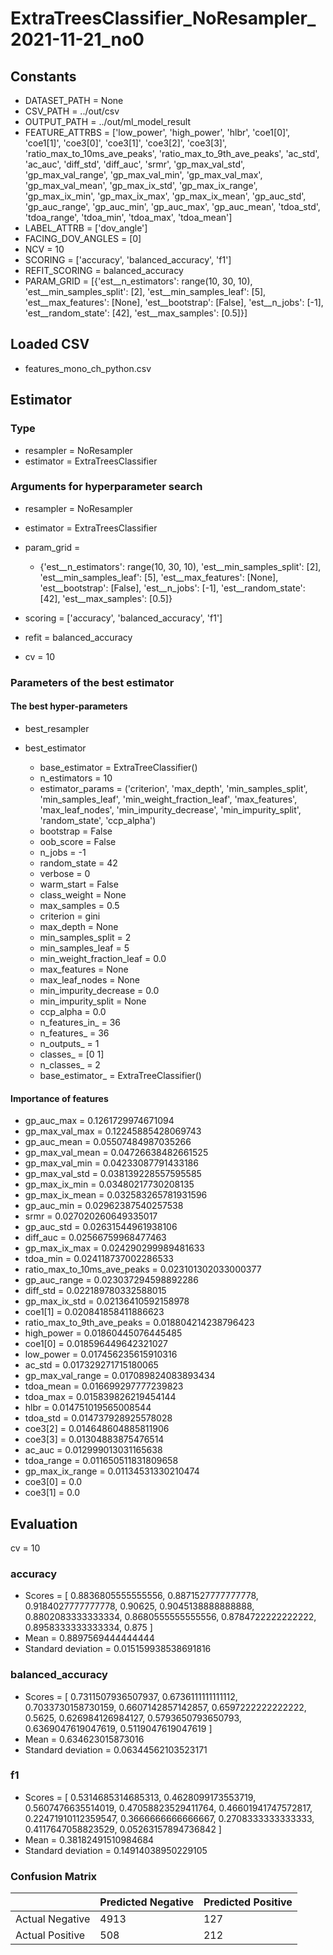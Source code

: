 # ExtraTreesClassifier_NoResampler_2021-11-21_no0
## Constants
- DATASET_PATH = None
- CSV_PATH = ../out/csv
- OUTPUT_PATH = ../out/ml_model_result
- FEATURE_ATTRBS = ['low_power', 'high_power', 'hlbr', 'coe1[0]', 'coe1[1]', 'coe3[0]', 'coe3[1]', 'coe3[2]', 'coe3[3]', 'ratio_max_to_10ms_ave_peaks', 'ratio_max_to_9th_ave_peaks', 'ac_std', 'ac_auc', 'diff_std', 'diff_auc', 'srmr', 'gp_max_val_std', 'gp_max_val_range', 'gp_max_val_min', 'gp_max_val_max', 'gp_max_val_mean', 'gp_max_ix_std', 'gp_max_ix_range', 'gp_max_ix_min', 'gp_max_ix_max', 'gp_max_ix_mean', 'gp_auc_std', 'gp_auc_range', 'gp_auc_min', 'gp_auc_max', 'gp_auc_mean', 'tdoa_std', 'tdoa_range', 'tdoa_min', 'tdoa_max', 'tdoa_mean']
- LABEL_ATTRB = ['dov_angle']
- FACING_DOV_ANGLES = [0]
- NCV = 10
- SCORING = ['accuracy', 'balanced_accuracy', 'f1']
- REFIT_SCORING = balanced_accuracy
- PARAM_GRID = [{'est__n_estimators': range(10, 30, 10), 'est__min_samples_split': [2], 'est__min_samples_leaf': [5], 'est__max_features': [None], 'est__bootstrap': [False], 'est__n_jobs': [-1], 'est__random_state': [42], 'est__max_samples': [0.5]}]

## Loaded CSV
- features_mono_ch_python.csv

## Estimator
### Type
- resampler = NoResampler
- estimator = ExtraTreesClassifier

### Arguments for hyperparameter search
- resampler = NoResampler
- estimator = ExtraTreesClassifier
- param_grid = 
	- {'est__n_estimators': range(10, 30, 10), 'est__min_samples_split': [2], 'est__min_samples_leaf': [5], 'est__max_features': [None], 'est__bootstrap': [False], 'est__n_jobs': [-1], 'est__random_state': [42], 'est__max_samples': [0.5]}

- scoring = ['accuracy', 'balanced_accuracy', 'f1']
- refit = balanced_accuracy
- cv = 10

### Parameters of the best estimator
#### The best hyper-parameters
- best_resampler

- best_estimator
	- base_estimator = ExtraTreeClassifier()
	- n_estimators = 10
	- estimator_params = ('criterion', 'max_depth', 'min_samples_split', 'min_samples_leaf', 'min_weight_fraction_leaf', 'max_features', 'max_leaf_nodes', 'min_impurity_decrease', 'min_impurity_split', 'random_state', 'ccp_alpha')
	- bootstrap = False
	- oob_score = False
	- n_jobs = -1
	- random_state = 42
	- verbose = 0
	- warm_start = False
	- class_weight = None
	- max_samples = 0.5
	- criterion = gini
	- max_depth = None
	- min_samples_split = 2
	- min_samples_leaf = 5
	- min_weight_fraction_leaf = 0.0
	- max_features = None
	- max_leaf_nodes = None
	- min_impurity_decrease = 0.0
	- min_impurity_split = None
	- ccp_alpha = 0.0
	- n_features_in_ = 36
	- n_features_ = 36
	- n_outputs_ = 1
	- classes_ = [0 1]
	- n_classes_ = 2
	- base_estimator_ = ExtraTreeClassifier()

#### Importance of features
- gp_auc_max = 0.1261729974671094
- gp_max_val_max = 0.12245885428069743
- gp_auc_mean = 0.05507484987035266
- gp_max_val_mean = 0.04726638482661525
- gp_max_val_min = 0.04233087791433186
- gp_max_val_std = 0.038139228557595585
- gp_max_ix_min = 0.03480217730208135
- gp_max_ix_mean = 0.032583265781931596
- gp_auc_min = 0.02962387540257538
- srmr = 0.027020260649335017
- gp_auc_std = 0.02631544961938106
- diff_auc = 0.02566759968477463
- gp_max_ix_max = 0.024290299989481633
- tdoa_min = 0.024118737002286533
- ratio_max_to_10ms_ave_peaks = 0.023101302033000377
- gp_auc_range = 0.023037294598892286
- diff_std = 0.022189780332588015
- gp_max_ix_std = 0.02136410592158978
- coe1[1] = 0.020841858411886623
- ratio_max_to_9th_ave_peaks = 0.018804214238796423
- high_power = 0.01860445076445485
- coe1[0] = 0.018596449642321027
- low_power = 0.017456235615910316
- ac_std = 0.017329271715180065
- gp_max_val_range = 0.017089824083893434
- tdoa_mean = 0.016699297777239823
- tdoa_max = 0.015839826219454144
- hlbr = 0.014751019565008544
- tdoa_std = 0.014737928925578028
- coe3[2] = 0.014648604885811906
- coe3[3] = 0.01304883875476514
- ac_auc = 0.012999013031165638
- tdoa_range = 0.011650511831809658
- gp_max_ix_range = 0.01134531330210474
- coe3[0] = 0.0
- coe3[1] = 0.0

## Evaluation
cv = 10
### accuracy
- Scores = [ 0.8836805555555556, 0.8871527777777778, 0.9184027777777778, 0.90625, 0.9045138888888888, 0.8802083333333334, 0.8680555555555556, 0.8784722222222222, 0.8958333333333334, 0.875 ]
- Mean = 0.8897569444444444
- Standard deviation = 0.015159938538691816

### balanced_accuracy
- Scores = [ 0.7311507936507937, 0.6736111111111112, 0.7033730158730159, 0.6607142857142857, 0.6597222222222222, 0.5625, 0.626984126984127, 0.5793650793650793, 0.6369047619047619, 0.5119047619047619 ]
- Mean = 0.634623015873016
- Standard deviation = 0.06344562103523171

### f1
- Scores = [ 0.5314685314685313, 0.4628099173553719, 0.5607476635514019, 0.47058823529411764, 0.46601941747572817, 0.22471910112359547, 0.3666666666666667, 0.2708333333333333, 0.4117647058823529, 0.05263157894736842 ]
- Mean = 0.38182491510984684
- Standard deviation = 0.14914038950229105

### Confusion Matrix
|  | Predicted Negative | Predicted Positive |
| --- | --- | --- |
| Actual Negative | 4913 | 127 |
| Actual Positive | 508 | 212 |

      